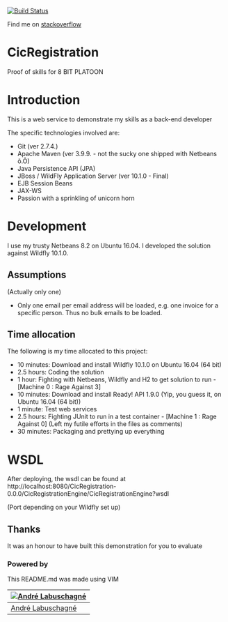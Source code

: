 
[![Build Status](https://travis-ci.org/TungstenX/CicRegistration.svg?branch=master)](https://travis-ci.org/TungstenX/CicRegistration)

Find me on [stackoverflow](http://stackoverflow.com/users/537566/tungstenx)

# CicRegistration
Proof of skills for 8 BIT PLATOON

# Introduction
This is a web service to demonstrate my skills as a back-end developer

The specific technologies involved are:
- Git (ver 2.7.4.)
- Apache Maven (ver 3.9.9. - not the sucky one shipped with Netbeans &#245;.&#212;)
- Java Persistence API (JPA)
- JBoss / WildFly Application Server (ver 10.1.0 - Final)
- EJB Session Beans
- JAX-WS
- Passion with a sprinkling of unicorn horn

# Development
I use my trusty Netbeans 8.2 on Ubuntu 16.04. I developed the solution against Wildfly 10.1.0. 

## Assumptions
(Actually only one)
- Only one email per email address will be loaded, e.g. one invoice for a specific person. Thus no bulk emails to be loaded.

## Time allocation
The following is my time allocated to this project:
- 10 minutes: Download and install Wildfly 10.1.0 on Ubuntu 16.04 (64 bit) 
- 2.5 hours: Coding the solution
- 1 hour: Fighting with Netbeans, Wildfly and H2 to get solution to run - [Machine 0 : Rage Against 3]
- 10 minutes: Download and install Ready! API 1.9.0 (Yip, you guess it, on Ubuntu 16.04 (64 bit))
- 1 minute: Test web services
- 2.5 hours: Fighting JUnit to run in a test container - [Machine 1 : Rage Against 0] (Left my futile efforts in the files as comments)
- 30 minutes: Packaging and prettying up everything

# WSDL
After deploying, the wsdl can be found at http://localhost:8080/CicRegistration-0.0.0/CicRegistrationEngine/CicRegistrationEngine?wsdl

(Port depending on your Wildfly set up)

## Thanks
It was an honour to have built this demonstration for you to evaluate

### Powered by
This README.md was made using VIM

[![Andr&#233; Labuschagn&#233;](http://gravatar.com/avatar/88ebc726d33c8ddba2534d1d6f93e638?s=144)](https://www.ParanoidAndroid.co.za) |
---|
[Andr&#233; Labuschagn&#233;](https://www.ParanoidAndroid.co.za) | 

